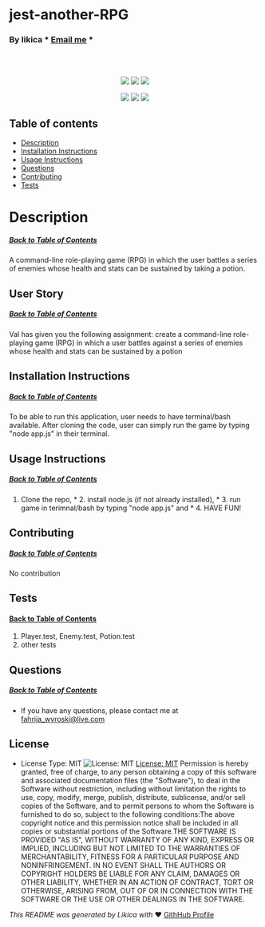 # jest-another-RPG
  ### By likica * [Email me](mailto:fahrija_wyroski@live.com) * 
 
<br></br>

<p align="center">
    <img src="https://img.shields.io/github/repo-size/likica/jest-another-RPG" />
    <img src="https://img.shields.io/github/issues/likica/jest-another-RPG" />
    <img src="https://img.shields.io/github/last-commit/likica/jest-another-RPG" >
    </a>
</p>
  
<p align="center">
<img src="https://img.shields.io/badge/-node.js-green" />
    <img src="https://img.shields.io/badge/Javascript-blue" />
    <img src="https://img.shields.io/badge/-inquirer-red" >
</p>

  ## Table of contents
  * [Description](#Description)
  * [Installation Instructions](#installation-Instructions)
  * [Usage Instructions](#Usage-Instructions)
  * [Questions](#Questions)
  * [Contributing](#Contributing)
  * [Tests](#Tests)
 
  # Description
  ##### [Back to Table of Contents](#Table-of-Contents)
  A command-line role-playing game (RPG) in which the user battles a series of enemies whose health and stats can be sustained by taking a potion.

  ## User Story
  ##### [Back to Table of Contents](#Table-of-Contents)
  Val has given you the following assignment: create a command-line role-playing game (RPG) in which a user battles against a series of enemies whose health and stats can be sustained by a potion

  ## Installation Instructions
  ##### [Back to Table of Contents](#Table-of-Contents)
  To be able to run this application, user needs to have terminal/bash available. After cloning the code, user can simply run the game by typing "node app.js" in their terminal.

  ## Usage Instructions
  ##### [Back to Table of Contents](#Table-of-Contents)
  1. Clone the repo, * 2. install node.js (if not already installed), * 3. run game in terimnal/bash by typing "node app.js" and * 4. HAVE FUN!

  ## Contributing
  ##### [Back to Table of Contents](#Table-of-Contents)
  No contribution

  ## Tests
  #### [Back to Table of Contents](#Table-of-Contents)
  1. Player.test, Enemy.test, Potion.test
  2. other tests

  ## Questions
  ##### [Back to Table of Contents](#Table-of-Contents)
  * If you have any questions, please contact me at fahrija_wyroski@live.com

  ## License 
  * License Type: MIT
    ![License: MIT](https://img.shields.io/badge/License-MIT-green.svg)
    [License: MIT](https://opensource.org/licenses/MIT)
    Permission is hereby granted, free of charge, to any person obtaining a copy of this software and associated documentation files (the "Software"), to deal in the Software without restriction, including without limitation the rights to use, copy, modify, merge, publish, distribute, sublicense, and/or sell copies of the Software, and to permit persons to whom the Software is furnished to do so, subject to the following conditions:The above copyright notice and this permission notice shall be included in all copies or substantial portions of the Software.THE SOFTWARE IS PROVIDED "AS IS", WITHOUT WARRANTY OF ANY KIND, EXPRESS OR IMPLIED, INCLUDING BUT NOT LIMITED TO THE WARRANTIES OF MERCHANTABILITY, FITNESS FOR A PARTICULAR PURPOSE AND NONINFRINGEMENT. IN NO EVENT SHALL THE AUTHORS OR COPYRIGHT HOLDERS BE LIABLE FOR ANY CLAIM, DAMAGES OR OTHER LIABILITY, WHETHER IN AN ACTION OF CONTRACT, TORT OR OTHERWISE, ARISING FROM, OUT OF OR IN CONNECTION WITH THE SOFTWARE OR THE USE OR OTHER DEALINGS IN THE SOFTWARE.


  _This README was generated by Likica with_ ❤️ [GithHub Profile](https://github.com/likica)
